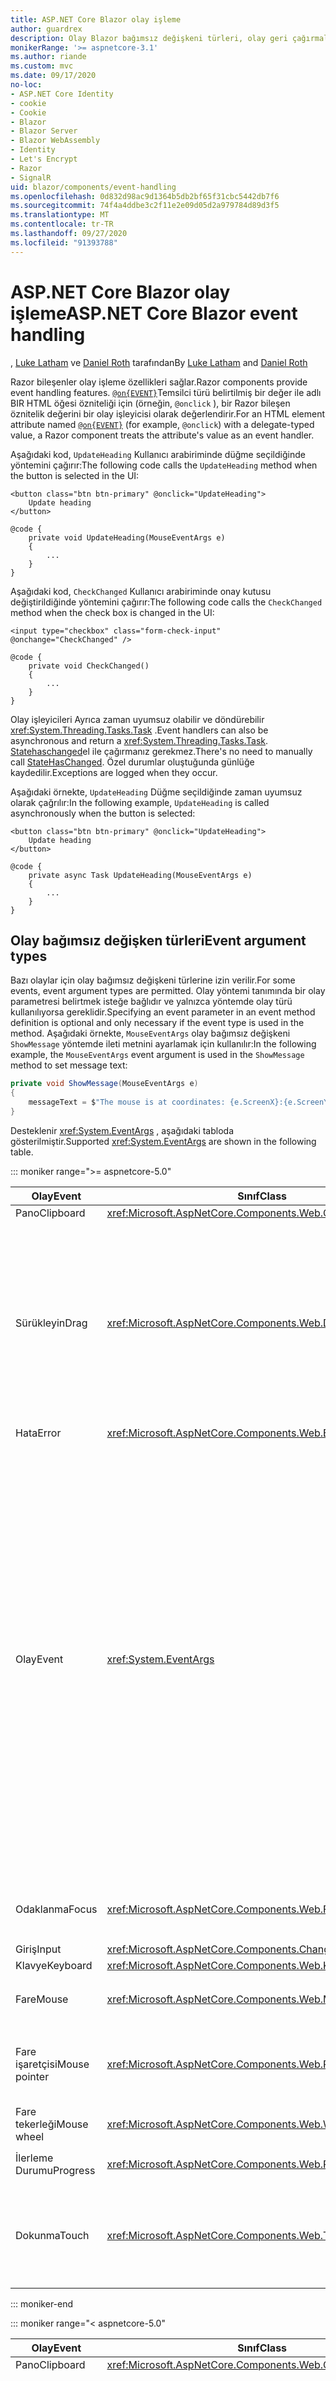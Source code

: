 ```yaml
---
title: ASP.NET Core Blazor olay işleme
author: guardrex
description: Olay Blazor bağımsız değişkeni türleri, olay geri çağırmaları ve varsayılan tarayıcı olaylarını yönetmek dahil olmak üzere olay işleme özellikleri hakkında bilgi edinin.
monikerRange: '>= aspnetcore-3.1'
ms.author: riande
ms.custom: mvc
ms.date: 09/17/2020
no-loc:
- ASP.NET Core Identity
- cookie
- Cookie
- Blazor
- Blazor Server
- Blazor WebAssembly
- Identity
- Let's Encrypt
- Razor
- SignalR
uid: blazor/components/event-handling
ms.openlocfilehash: 0d832d98ac9d1364b5db2bf65f31cbc5442db7f6
ms.sourcegitcommit: 74f4a4ddbe3c2f11e2e09d05d2a979784d89d3f5
ms.translationtype: MT
ms.contentlocale: tr-TR
ms.lasthandoff: 09/27/2020
ms.locfileid: "91393788"
---
```

# <a name="aspnet-core-no-locblazor-event-handling"></a><span data-ttu-id="97ed3-103">ASP.NET Core Blazor olay işleme</span><span class="sxs-lookup"><span data-stu-id="97ed3-103">ASP.NET Core Blazor event handling</span></span>

<span data-ttu-id="97ed3-104">, [Luke Latham](https://github.com/guardrex) ve [Daniel Roth](https://github.com/danroth27) tarafından</span><span class="sxs-lookup"><span data-stu-id="97ed3-104">By [Luke Latham](https://github.com/guardrex) and [Daniel Roth](https://github.com/danroth27)</span></span>

<span data-ttu-id="97ed3-105">Razor bileşenler olay işleme özellikleri sağlar.</span><span class="sxs-lookup"><span data-stu-id="97ed3-105">Razor components provide event handling features.</span></span> <span data-ttu-id="97ed3-106">[`@on{EVENT}`](xref:mvc/views/razor#onevent)Temsilci türü belirtilmiş bir değer ile adlı BIR HTML öğesi özniteliği için (örneğin, `@onclick` ), bir Razor bileşen öznitelik değerini bir olay işleyicisi olarak değerlendirir.</span><span class="sxs-lookup"><span data-stu-id="97ed3-106">For an HTML element attribute named [`@on{EVENT}`](xref:mvc/views/razor#onevent) (for example, `@onclick`) with a delegate-typed value, a Razor component treats the attribute's value as an event handler.</span></span>

<span data-ttu-id="97ed3-107">Aşağıdaki kod, `UpdateHeading` Kullanıcı arabiriminde düğme seçildiğinde yöntemini çağırır:</span><span class="sxs-lookup"><span data-stu-id="97ed3-107">The following code calls the `UpdateHeading` method when the button is selected in the UI:</span></span>

```razor
<button class="btn btn-primary" @onclick="UpdateHeading">
    Update heading
</button>

@code {
    private void UpdateHeading(MouseEventArgs e)
    {
        ...
    }
}
```

<span data-ttu-id="97ed3-108">Aşağıdaki kod, `CheckChanged` Kullanıcı arabiriminde onay kutusu değiştirildiğinde yöntemini çağırır:</span><span class="sxs-lookup"><span data-stu-id="97ed3-108">The following code calls the `CheckChanged` method when the check box is changed in the UI:</span></span>

```razor
<input type="checkbox" class="form-check-input" @onchange="CheckChanged" />

@code {
    private void CheckChanged()
    {
        ...
    }
}
```

<span data-ttu-id="97ed3-109">Olay işleyicileri Ayrıca zaman uyumsuz olabilir ve döndürebilir <xref:System.Threading.Tasks.Task> .</span><span class="sxs-lookup"><span data-stu-id="97ed3-109">Event handlers can also be asynchronous and return a <xref:System.Threading.Tasks.Task>.</span></span> <span data-ttu-id="97ed3-110">[Statehaschanged](xref:blazor/components/lifecycle#state-changes)el ile çağırmanız gerekmez.</span><span class="sxs-lookup"><span data-stu-id="97ed3-110">There's no need to manually call [StateHasChanged](xref:blazor/components/lifecycle#state-changes).</span></span> <span data-ttu-id="97ed3-111">Özel durumlar oluştuğunda günlüğe kaydedilir.</span><span class="sxs-lookup"><span data-stu-id="97ed3-111">Exceptions are logged when they occur.</span></span>

<span data-ttu-id="97ed3-112">Aşağıdaki örnekte, `UpdateHeading` Düğme seçildiğinde zaman uyumsuz olarak çağrılır:</span><span class="sxs-lookup"><span data-stu-id="97ed3-112">In the following example, `UpdateHeading` is called asynchronously when the button is selected:</span></span>

```razor
<button class="btn btn-primary" @onclick="UpdateHeading">
    Update heading
</button>

@code {
    private async Task UpdateHeading(MouseEventArgs e)
    {
        ...
    }
}
```

## <a name="event-argument-types"></a><span data-ttu-id="97ed3-113">Olay bağımsız değişken türleri</span><span class="sxs-lookup"><span data-stu-id="97ed3-113">Event argument types</span></span>

<span data-ttu-id="97ed3-114">Bazı olaylar için olay bağımsız değişkeni türlerine izin verilir.</span><span class="sxs-lookup"><span data-stu-id="97ed3-114">For some events, event argument types are permitted.</span></span> <span data-ttu-id="97ed3-115">Olay yöntemi tanımında bir olay parametresi belirtmek isteğe bağlıdır ve yalnızca yöntemde olay türü kullanılıyorsa gereklidir.</span><span class="sxs-lookup"><span data-stu-id="97ed3-115">Specifying an event parameter in an event method definition is optional and only necessary if the event type is used in the method.</span></span> <span data-ttu-id="97ed3-116">Aşağıdaki örnekte, `MouseEventArgs` olay bağımsız değişkeni `ShowMessage` yöntemde ileti metnini ayarlamak için kullanılır:</span><span class="sxs-lookup"><span data-stu-id="97ed3-116">In the following example, the `MouseEventArgs` event argument is used in the `ShowMessage` method to set message text:</span></span>

```csharp
private void ShowMessage(MouseEventArgs e)
{
    messageText = $"The mouse is at coordinates: {e.ScreenX}:{e.ScreenY}";
}
```

<span data-ttu-id="97ed3-117">Desteklenir <xref:System.EventArgs> , aşağıdaki tabloda gösterilmiştir.</span><span class="sxs-lookup"><span data-stu-id="97ed3-117">Supported <xref:System.EventArgs> are shown in the following table.</span></span>

::: moniker range=">= aspnetcore-5.0"

| <span data-ttu-id="97ed3-118">Olay</span><span class="sxs-lookup"><span data-stu-id="97ed3-118">Event</span></span>            | <span data-ttu-id="97ed3-119">Sınıf</span><span class="sxs-lookup"><span data-stu-id="97ed3-119">Class</span></span>  | <span data-ttu-id="97ed3-120">DOM olayları ve notları</span><span class="sxs-lookup"><span data-stu-id="97ed3-120">DOM events and notes</span></span> |
| ---------------- | ------ | -------------------- |
| <span data-ttu-id="97ed3-121">Pano</span><span class="sxs-lookup"><span data-stu-id="97ed3-121">Clipboard</span></span>        | <xref:Microsoft.AspNetCore.Components.Web.ClipboardEventArgs> | <span data-ttu-id="97ed3-122">`oncut`, `oncopy`, `onpaste`</span><span class="sxs-lookup"><span data-stu-id="97ed3-122">`oncut`, `oncopy`, `onpaste`</span></span> |
| <span data-ttu-id="97ed3-123">Sürükleyin</span><span class="sxs-lookup"><span data-stu-id="97ed3-123">Drag</span></span>             | <xref:Microsoft.AspNetCore.Components.Web.DragEventArgs> | <span data-ttu-id="97ed3-124">`ondrag`, `ondragstart`, `ondragenter`, `ondragleave`, `ondragover`, `ondrop`, `ondragend`</span><span class="sxs-lookup"><span data-stu-id="97ed3-124">`ondrag`, `ondragstart`, `ondragenter`, `ondragleave`, `ondragover`, `ondrop`, `ondragend`</span></span><br><br><span data-ttu-id="97ed3-125"><xref:Microsoft.AspNetCore.Components.Web.DataTransfer> ve <xref:Microsoft.AspNetCore.Components.Web.DataTransferItem> öğe verilerini sürüklemiş tutun.</span><span class="sxs-lookup"><span data-stu-id="97ed3-125"><xref:Microsoft.AspNetCore.Components.Web.DataTransfer> and <xref:Microsoft.AspNetCore.Components.Web.DataTransferItem> hold dragged item data.</span></span><br><br><span data-ttu-id="97ed3-126">Blazor [HTML sürükleme ve bırakma API 'Si](https://developer.mozilla.org/docs/Web/API/HTML_Drag_and_Drop_API)ile [js birlikte çalışma](xref:blazor/call-javascript-from-dotnet) kullanarak uygulamalarda sürükleyip bırakma uygulayın.</span><span class="sxs-lookup"><span data-stu-id="97ed3-126">Implement drag and drop in Blazor apps using [JS interop](xref:blazor/call-javascript-from-dotnet) with [HTML Drag and Drop API](https://developer.mozilla.org/docs/Web/API/HTML_Drag_and_Drop_API).</span></span> |
| <span data-ttu-id="97ed3-127">Hata</span><span class="sxs-lookup"><span data-stu-id="97ed3-127">Error</span></span>            | <xref:Microsoft.AspNetCore.Components.Web.ErrorEventArgs> | `onerror` |
| <span data-ttu-id="97ed3-128">Olay</span><span class="sxs-lookup"><span data-stu-id="97ed3-128">Event</span></span>            | <xref:System.EventArgs> | <span data-ttu-id="97ed3-129">*Genel*</span><span class="sxs-lookup"><span data-stu-id="97ed3-129">*General*</span></span><br><span data-ttu-id="97ed3-130">`onactivate`, `onbeforeactivate`, `onbeforedeactivate`, `ondeactivate`, `onfullscreenchange`, `onfullscreenerror`, `onloadeddata`, `onloadedmetadata`, `onpointerlockchange`, `onpointerlockerror`, `onreadystatechange`, `onscroll`</span><span class="sxs-lookup"><span data-stu-id="97ed3-130">`onactivate`, `onbeforeactivate`, `onbeforedeactivate`, `ondeactivate`, `onfullscreenchange`, `onfullscreenerror`, `onloadeddata`, `onloadedmetadata`, `onpointerlockchange`, `onpointerlockerror`, `onreadystatechange`, `onscroll`</span></span><br><br><span data-ttu-id="97ed3-131">*Pano*</span><span class="sxs-lookup"><span data-stu-id="97ed3-131">*Clipboard*</span></span><br><span data-ttu-id="97ed3-132">`onbeforecut`, `onbeforecopy`, `onbeforepaste`</span><span class="sxs-lookup"><span data-stu-id="97ed3-132">`onbeforecut`, `onbeforecopy`, `onbeforepaste`</span></span><br><br><span data-ttu-id="97ed3-133">*Giriş*</span><span class="sxs-lookup"><span data-stu-id="97ed3-133">*Input*</span></span><br><span data-ttu-id="97ed3-134">`oninvalid`, `onreset`, `onselect`, `onselectionchange`, `onselectstart`, `onsubmit`</span><span class="sxs-lookup"><span data-stu-id="97ed3-134">`oninvalid`, `onreset`, `onselect`, `onselectionchange`, `onselectstart`, `onsubmit`</span></span><br><br><span data-ttu-id="97ed3-135">*Medya*</span><span class="sxs-lookup"><span data-stu-id="97ed3-135">*Media*</span></span><br><span data-ttu-id="97ed3-136">`oncanplay`, `oncanplaythrough`, `oncuechange`, `ondurationchange`, `onemptied`, `onended`, `onpause`, `onplay`, `onplaying`, `onratechange`, `onseeked`, `onseeking`, `onstalled`, `onstop`, `onsuspend`, `ontimeupdate`, `ontoggle`, `onvolumechange`, `onwaiting`</span><span class="sxs-lookup"><span data-stu-id="97ed3-136">`oncanplay`, `oncanplaythrough`, `oncuechange`, `ondurationchange`, `onemptied`, `onended`, `onpause`, `onplay`, `onplaying`, `onratechange`, `onseeked`, `onseeking`, `onstalled`, `onstop`, `onsuspend`, `ontimeupdate`, `ontoggle`, `onvolumechange`, `onwaiting`</span></span><br><br><span data-ttu-id="97ed3-137"><xref:Microsoft.AspNetCore.Components.Web.EventHandlers> olay adlarıyla olay bağımsız değişken türleri arasındaki eşlemeleri yapılandırmak için öznitelikleri tutar.</span><span class="sxs-lookup"><span data-stu-id="97ed3-137"><xref:Microsoft.AspNetCore.Components.Web.EventHandlers> holds attributes to configure the mappings between event names and event argument types.</span></span> |
| <span data-ttu-id="97ed3-138">Odaklanma</span><span class="sxs-lookup"><span data-stu-id="97ed3-138">Focus</span></span>            | <xref:Microsoft.AspNetCore.Components.Web.FocusEventArgs> | <span data-ttu-id="97ed3-139">`onfocus`, `onblur`, `onfocusin`, `onfocusout`</span><span class="sxs-lookup"><span data-stu-id="97ed3-139">`onfocus`, `onblur`, `onfocusin`, `onfocusout`</span></span><br><br><span data-ttu-id="97ed3-140">İçin destek içermez `relatedTarget` .</span><span class="sxs-lookup"><span data-stu-id="97ed3-140">Doesn't include support for `relatedTarget`.</span></span> |
| <span data-ttu-id="97ed3-141">Giriş</span><span class="sxs-lookup"><span data-stu-id="97ed3-141">Input</span></span>            | <xref:Microsoft.AspNetCore.Components.ChangeEventArgs> | <span data-ttu-id="97ed3-142">`onchange`, `oninput`</span><span class="sxs-lookup"><span data-stu-id="97ed3-142">`onchange`, `oninput`</span></span> |
| <span data-ttu-id="97ed3-143">Klavye</span><span class="sxs-lookup"><span data-stu-id="97ed3-143">Keyboard</span></span>         | <xref:Microsoft.AspNetCore.Components.Web.KeyboardEventArgs> | <span data-ttu-id="97ed3-144">`onkeydown`, `onkeypress`, `onkeyup`</span><span class="sxs-lookup"><span data-stu-id="97ed3-144">`onkeydown`, `onkeypress`, `onkeyup`</span></span> |
| <span data-ttu-id="97ed3-145">Fare</span><span class="sxs-lookup"><span data-stu-id="97ed3-145">Mouse</span></span>            | <xref:Microsoft.AspNetCore.Components.Web.MouseEventArgs> | <span data-ttu-id="97ed3-146">`onclick`, `oncontextmenu`, `ondblclick`, `onmousedown`, `onmouseup`, `onmouseover`, `onmousemove`, `onmouseout`</span><span class="sxs-lookup"><span data-stu-id="97ed3-146">`onclick`, `oncontextmenu`, `ondblclick`, `onmousedown`, `onmouseup`, `onmouseover`, `onmousemove`, `onmouseout`</span></span> |
| <span data-ttu-id="97ed3-147">Fare işaretçisi</span><span class="sxs-lookup"><span data-stu-id="97ed3-147">Mouse pointer</span></span>    | <xref:Microsoft.AspNetCore.Components.Web.PointerEventArgs> | <span data-ttu-id="97ed3-148">`onpointerdown`, `onpointerup`, `onpointercancel`, `onpointermove`, `onpointerover`, `onpointerout`, `onpointerenter`, `onpointerleave`, `ongotpointercapture`, `onlostpointercapture`</span><span class="sxs-lookup"><span data-stu-id="97ed3-148">`onpointerdown`, `onpointerup`, `onpointercancel`, `onpointermove`, `onpointerover`, `onpointerout`, `onpointerenter`, `onpointerleave`, `ongotpointercapture`, `onlostpointercapture`</span></span> |
| <span data-ttu-id="97ed3-149">Fare tekerleği</span><span class="sxs-lookup"><span data-stu-id="97ed3-149">Mouse wheel</span></span>      | <xref:Microsoft.AspNetCore.Components.Web.WheelEventArgs> | <span data-ttu-id="97ed3-150">`onwheel`, `onmousewheel`</span><span class="sxs-lookup"><span data-stu-id="97ed3-150">`onwheel`, `onmousewheel`</span></span> |
| <span data-ttu-id="97ed3-151">İlerleme Durumu</span><span class="sxs-lookup"><span data-stu-id="97ed3-151">Progress</span></span>         | <xref:Microsoft.AspNetCore.Components.Web.ProgressEventArgs> | <span data-ttu-id="97ed3-152">`onabort`, `onload`, `onloadend`, `onloadstart`, `onprogress`, `ontimeout`</span><span class="sxs-lookup"><span data-stu-id="97ed3-152">`onabort`, `onload`, `onloadend`, `onloadstart`, `onprogress`, `ontimeout`</span></span> |
| <span data-ttu-id="97ed3-153">Dokunma</span><span class="sxs-lookup"><span data-stu-id="97ed3-153">Touch</span></span>            | <xref:Microsoft.AspNetCore.Components.Web.TouchEventArgs> | <span data-ttu-id="97ed3-154">`ontouchstart`, `ontouchend`, `ontouchmove`, `ontouchenter`, `ontouchleave`, `ontouchcancel`</span><span class="sxs-lookup"><span data-stu-id="97ed3-154">`ontouchstart`, `ontouchend`, `ontouchmove`, `ontouchenter`, `ontouchleave`, `ontouchcancel`</span></span><br><br><span data-ttu-id="97ed3-155"><xref:Microsoft.AspNetCore.Components.Web.TouchPoint> dokunarak duyarlı bir cihazdaki tek bir iletişim noktasını temsil eder.</span><span class="sxs-lookup"><span data-stu-id="97ed3-155"><xref:Microsoft.AspNetCore.Components.Web.TouchPoint> represents a single contact point on a touch-sensitive device.</span></span> |

::: moniker-end

::: moniker range="< aspnetcore-5.0"

| <span data-ttu-id="97ed3-156">Olay</span><span class="sxs-lookup"><span data-stu-id="97ed3-156">Event</span></span>            | <span data-ttu-id="97ed3-157">Sınıf</span><span class="sxs-lookup"><span data-stu-id="97ed3-157">Class</span></span> | <span data-ttu-id="97ed3-158">DOM olayları ve notları</span><span class="sxs-lookup"><span data-stu-id="97ed3-158">DOM events and notes</span></span> |
| ---------------- | ----- | -------------------- |
| <span data-ttu-id="97ed3-159">Pano</span><span class="sxs-lookup"><span data-stu-id="97ed3-159">Clipboard</span></span>        | <xref:Microsoft.AspNetCore.Components.Web.ClipboardEventArgs> | <span data-ttu-id="97ed3-160">`oncut`, `oncopy`, `onpaste`</span><span class="sxs-lookup"><span data-stu-id="97ed3-160">`oncut`, `oncopy`, `onpaste`</span></span> |
| <span data-ttu-id="97ed3-161">Sürükleyin</span><span class="sxs-lookup"><span data-stu-id="97ed3-161">Drag</span></span>             | <xref:Microsoft.AspNetCore.Components.Web.DragEventArgs> | <span data-ttu-id="97ed3-162">`ondrag`, `ondragstart`, `ondragenter`, `ondragleave`, `ondragover`, `ondrop`, `ondragend`</span><span class="sxs-lookup"><span data-stu-id="97ed3-162">`ondrag`, `ondragstart`, `ondragenter`, `ondragleave`, `ondragover`, `ondrop`, `ondragend`</span></span><br><br><span data-ttu-id="97ed3-163"><xref:Microsoft.AspNetCore.Components.Web.DataTransfer> ve <xref:Microsoft.AspNetCore.Components.Web.DataTransferItem> öğe verilerini sürüklemiş tutun.</span><span class="sxs-lookup"><span data-stu-id="97ed3-163"><xref:Microsoft.AspNetCore.Components.Web.DataTransfer> and <xref:Microsoft.AspNetCore.Components.Web.DataTransferItem> hold dragged item data.</span></span><br><br><span data-ttu-id="97ed3-164">Blazor [HTML sürükleme ve bırakma API 'Si](https://developer.mozilla.org/docs/Web/API/HTML_Drag_and_Drop_API)ile [js birlikte çalışma](xref:blazor/call-javascript-from-dotnet) kullanarak uygulamalarda sürükleyip bırakma uygulayın.</span><span class="sxs-lookup"><span data-stu-id="97ed3-164">Implement drag and drop in Blazor apps using [JS interop](xref:blazor/call-javascript-from-dotnet) with [HTML Drag and Drop API](https://developer.mozilla.org/docs/Web/API/HTML_Drag_and_Drop_API).</span></span> |
| <span data-ttu-id="97ed3-165">Hata</span><span class="sxs-lookup"><span data-stu-id="97ed3-165">Error</span></span>            | <xref:Microsoft.AspNetCore.Components.Web.ErrorEventArgs> | `onerror` |
| <span data-ttu-id="97ed3-166">Olay</span><span class="sxs-lookup"><span data-stu-id="97ed3-166">Event</span></span>            | <xref:System.EventArgs> | <span data-ttu-id="97ed3-167">*Genel*</span><span class="sxs-lookup"><span data-stu-id="97ed3-167">*General*</span></span><br><span data-ttu-id="97ed3-168">`onactivate`, `onbeforeactivate`, `onbeforedeactivate`, `ondeactivate`, `onfullscreenchange`, `onfullscreenerror`, `onloadeddata`, `onloadedmetadata`, `onpointerlockchange`, `onpointerlockerror`, `onreadystatechange`, `onscroll`</span><span class="sxs-lookup"><span data-stu-id="97ed3-168">`onactivate`, `onbeforeactivate`, `onbeforedeactivate`, `ondeactivate`, `onfullscreenchange`, `onfullscreenerror`, `onloadeddata`, `onloadedmetadata`, `onpointerlockchange`, `onpointerlockerror`, `onreadystatechange`, `onscroll`</span></span><br><br><span data-ttu-id="97ed3-169">*Pano*</span><span class="sxs-lookup"><span data-stu-id="97ed3-169">*Clipboard*</span></span><br><span data-ttu-id="97ed3-170">`onbeforecut`, `onbeforecopy`, `onbeforepaste`</span><span class="sxs-lookup"><span data-stu-id="97ed3-170">`onbeforecut`, `onbeforecopy`, `onbeforepaste`</span></span><br><br><span data-ttu-id="97ed3-171">*Giriş*</span><span class="sxs-lookup"><span data-stu-id="97ed3-171">*Input*</span></span><br><span data-ttu-id="97ed3-172">`oninvalid`, `onreset`, `onselect`, `onselectionchange`, `onselectstart`, `onsubmit`</span><span class="sxs-lookup"><span data-stu-id="97ed3-172">`oninvalid`, `onreset`, `onselect`, `onselectionchange`, `onselectstart`, `onsubmit`</span></span><br><br><span data-ttu-id="97ed3-173">*Medya*</span><span class="sxs-lookup"><span data-stu-id="97ed3-173">*Media*</span></span><br><span data-ttu-id="97ed3-174">`oncanplay`, `oncanplaythrough`, `oncuechange`, `ondurationchange`, `onemptied`, `onended`, `onpause`, `onplay`, `onplaying`, `onratechange`, `onseeked`, `onseeking`, `onstalled`, `onstop`, `onsuspend`, `ontimeupdate`, `onvolumechange`, `onwaiting`</span><span class="sxs-lookup"><span data-stu-id="97ed3-174">`oncanplay`, `oncanplaythrough`, `oncuechange`, `ondurationchange`, `onemptied`, `onended`, `onpause`, `onplay`, `onplaying`, `onratechange`, `onseeked`, `onseeking`, `onstalled`, `onstop`, `onsuspend`, `ontimeupdate`, `onvolumechange`, `onwaiting`</span></span><br><br><span data-ttu-id="97ed3-175"><xref:Microsoft.AspNetCore.Components.Web.EventHandlers> olay adlarıyla olay bağımsız değişken türleri arasındaki eşlemeleri yapılandırmak için öznitelikleri tutar.</span><span class="sxs-lookup"><span data-stu-id="97ed3-175"><xref:Microsoft.AspNetCore.Components.Web.EventHandlers> holds attributes to configure the mappings between event names and event argument types.</span></span> |
| <span data-ttu-id="97ed3-176">Odaklanma</span><span class="sxs-lookup"><span data-stu-id="97ed3-176">Focus</span></span>            | <xref:Microsoft.AspNetCore.Components.Web.FocusEventArgs> | <span data-ttu-id="97ed3-177">`onfocus`, `onblur`, `onfocusin`, `onfocusout`</span><span class="sxs-lookup"><span data-stu-id="97ed3-177">`onfocus`, `onblur`, `onfocusin`, `onfocusout`</span></span><br><br><span data-ttu-id="97ed3-178">İçin destek içermez `relatedTarget` .</span><span class="sxs-lookup"><span data-stu-id="97ed3-178">Doesn't include support for `relatedTarget`.</span></span> |
| <span data-ttu-id="97ed3-179">Giriş</span><span class="sxs-lookup"><span data-stu-id="97ed3-179">Input</span></span>            | <xref:Microsoft.AspNetCore.Components.ChangeEventArgs> | <span data-ttu-id="97ed3-180">`onchange`, `oninput`</span><span class="sxs-lookup"><span data-stu-id="97ed3-180">`onchange`, `oninput`</span></span> |
| <span data-ttu-id="97ed3-181">Klavye</span><span class="sxs-lookup"><span data-stu-id="97ed3-181">Keyboard</span></span>         | <xref:Microsoft.AspNetCore.Components.Web.KeyboardEventArgs> | <span data-ttu-id="97ed3-182">`onkeydown`, `onkeypress`, `onkeyup`</span><span class="sxs-lookup"><span data-stu-id="97ed3-182">`onkeydown`, `onkeypress`, `onkeyup`</span></span> |
| <span data-ttu-id="97ed3-183">Fare</span><span class="sxs-lookup"><span data-stu-id="97ed3-183">Mouse</span></span>            | <xref:Microsoft.AspNetCore.Components.Web.MouseEventArgs> | <span data-ttu-id="97ed3-184">`onclick`, `oncontextmenu`, `ondblclick`, `onmousedown`, `onmouseup`, `onmouseover`, `onmousemove`, `onmouseout`</span><span class="sxs-lookup"><span data-stu-id="97ed3-184">`onclick`, `oncontextmenu`, `ondblclick`, `onmousedown`, `onmouseup`, `onmouseover`, `onmousemove`, `onmouseout`</span></span> |
| <span data-ttu-id="97ed3-185">Fare işaretçisi</span><span class="sxs-lookup"><span data-stu-id="97ed3-185">Mouse pointer</span></span>    | <xref:Microsoft.AspNetCore.Components.Web.PointerEventArgs> | <span data-ttu-id="97ed3-186">`onpointerdown`, `onpointerup`, `onpointercancel`, `onpointermove`, `onpointerover`, `onpointerout`, `onpointerenter`, `onpointerleave`, `ongotpointercapture`, `onlostpointercapture`</span><span class="sxs-lookup"><span data-stu-id="97ed3-186">`onpointerdown`, `onpointerup`, `onpointercancel`, `onpointermove`, `onpointerover`, `onpointerout`, `onpointerenter`, `onpointerleave`, `ongotpointercapture`, `onlostpointercapture`</span></span> |
| <span data-ttu-id="97ed3-187">Fare tekerleği</span><span class="sxs-lookup"><span data-stu-id="97ed3-187">Mouse wheel</span></span>      | <xref:Microsoft.AspNetCore.Components.Web.WheelEventArgs> | <span data-ttu-id="97ed3-188">`onwheel`, `onmousewheel`</span><span class="sxs-lookup"><span data-stu-id="97ed3-188">`onwheel`, `onmousewheel`</span></span> |
| <span data-ttu-id="97ed3-189">İlerleme Durumu</span><span class="sxs-lookup"><span data-stu-id="97ed3-189">Progress</span></span>         | <xref:Microsoft.AspNetCore.Components.Web.ProgressEventArgs> | <span data-ttu-id="97ed3-190">`onabort`, `onload`, `onloadend`, `onloadstart`, `onprogress`, `ontimeout`</span><span class="sxs-lookup"><span data-stu-id="97ed3-190">`onabort`, `onload`, `onloadend`, `onloadstart`, `onprogress`, `ontimeout`</span></span> |
| <span data-ttu-id="97ed3-191">Dokunma</span><span class="sxs-lookup"><span data-stu-id="97ed3-191">Touch</span></span>            | <xref:Microsoft.AspNetCore.Components.Web.TouchEventArgs> | <span data-ttu-id="97ed3-192">`ontouchstart`, `ontouchend`, `ontouchmove`, `ontouchenter`, `ontouchleave`, `ontouchcancel`</span><span class="sxs-lookup"><span data-stu-id="97ed3-192">`ontouchstart`, `ontouchend`, `ontouchmove`, `ontouchenter`, `ontouchleave`, `ontouchcancel`</span></span><br><br><span data-ttu-id="97ed3-193"><xref:Microsoft.AspNetCore.Components.Web.TouchPoint> dokunarak duyarlı bir cihazdaki tek bir iletişim noktasını temsil eder.</span><span class="sxs-lookup"><span data-stu-id="97ed3-193"><xref:Microsoft.AspNetCore.Components.Web.TouchPoint> represents a single contact point on a touch-sensitive device.</span></span> |

::: moniker-end

<span data-ttu-id="97ed3-194">Daha fazla bilgi için aşağıdaki kaynaklara bakın:</span><span class="sxs-lookup"><span data-stu-id="97ed3-194">For more information, see the following resources:</span></span>

* <span data-ttu-id="97ed3-195">[ `EventArgs` ASP.NET Core başvuru kaynağındaki sınıflar (DotNet/aspnetcore `master` dalı)](https://github.com/dotnet/aspnetcore/tree/master/src/Components/Web/src/Web).</span><span class="sxs-lookup"><span data-stu-id="97ed3-195">[`EventArgs` classes in the ASP.NET Core reference source (dotnet/aspnetcore `master` branch)](https://github.com/dotnet/aspnetcore/tree/master/src/Components/Web/src/Web).</span></span> <span data-ttu-id="97ed3-196">`master`Dal, *sonraki* ASP.NET Core sürümü için geliştirme aşamasındaki API 'yi temsil eder.</span><span class="sxs-lookup"><span data-stu-id="97ed3-196">The `master` branch represents API under development for the *next* ASP.NET Core release.</span></span> <span data-ttu-id="97ed3-197">Geçerli sürüm için uygun GitHub depo dalını (örneğin, `release/3.1` ) seçin.</span><span class="sxs-lookup"><span data-stu-id="97ed3-197">For the current release, select the appropriate GitHub repository branch (for example, `release/3.1`).</span></span>
* <span data-ttu-id="97ed3-198">[MDN Web belgeleri: GlobalEventHandlers](https://developer.mozilla.org/docs/Web/API/GlobalEventHandlers): hangi HTML ÖĞELERININ her Dom olayını destekledikleri hakkında bilgiler içerir.</span><span class="sxs-lookup"><span data-stu-id="97ed3-198">[MDN web docs: GlobalEventHandlers](https://developer.mozilla.org/docs/Web/API/GlobalEventHandlers): Includes information on which HTML elements support each DOM event.</span></span>

## <a name="lambda-expressions"></a><span data-ttu-id="97ed3-199">Lambda ifadeleri</span><span class="sxs-lookup"><span data-stu-id="97ed3-199">Lambda expressions</span></span>

<span data-ttu-id="97ed3-200">[Lambda ifadeleri](/dotnet/csharp/programming-guide/statements-expressions-operators/lambda-expressions) de kullanılabilir:</span><span class="sxs-lookup"><span data-stu-id="97ed3-200">[Lambda expressions](/dotnet/csharp/programming-guide/statements-expressions-operators/lambda-expressions) can also be used:</span></span>

```razor
<button @onclick="@(e => Console.WriteLine("Hello, world!"))">Say hello</button>
```

<span data-ttu-id="97ed3-201">Genellikle, bir dizi öğe üzerinde yineleme yaparken olduğu gibi ek değerlerin üzerinde kapatılabilir.</span><span class="sxs-lookup"><span data-stu-id="97ed3-201">It's often convenient to close over additional values, such as when iterating over a set of elements.</span></span> <span data-ttu-id="97ed3-202">Aşağıdaki örnek, her biri `UpdateHeading` Kullanıcı arabiriminde seçildiğinde bir olay bağımsız değişkeni ( <xref:Microsoft.AspNetCore.Components.Web.MouseEventArgs> ) ve düğme numarası () geçiren üç düğme oluşturur `buttonNumber` :</span><span class="sxs-lookup"><span data-stu-id="97ed3-202">The following example creates three buttons, each of which calls `UpdateHeading` passing an event argument (<xref:Microsoft.AspNetCore.Components.Web.MouseEventArgs>) and its button number (`buttonNumber`) when selected in the UI:</span></span>

```razor
<h2>@message</h2>

@for (var i = 1; i < 4; i++)
{
    var buttonNumber = i;

    <button class="btn btn-primary"
            @onclick="@(e => UpdateHeading(e, buttonNumber))">
        Button #@i
    </button>
}

@code {
    private string message = "Select a button to learn its position.";

    private void UpdateHeading(MouseEventArgs e, int buttonNumber)
    {
        message = $"You selected Button #{buttonNumber} at " +
            $"mouse position: {e.ClientX} X {e.ClientY}.";
    }
}
```

> [!NOTE]
> <span data-ttu-id="97ed3-203">Bir **not** Loop değişkenini, `i` Yukarıdaki döngü örneğinde olduğu gibi doğrudan bir lambda ifadesinde kullanmayın `for` .</span><span class="sxs-lookup"><span data-stu-id="97ed3-203">Do **not** use a loop variable directly in a lambda expression, such as `i` in the preceding `for` loop example.</span></span> <span data-ttu-id="97ed3-204">Aksi halde, aynı değişken tüm lambda ifadeleri tarafından kullanılır ve tüm Lambdalar için aynı değerin kullanılmasına neden olur.</span><span class="sxs-lookup"><span data-stu-id="97ed3-204">Otherwise, the same variable is used by all lambda expressions, which results in use of the same value in all lambdas.</span></span> <span data-ttu-id="97ed3-205">Değişkenin değerini her zaman yerel bir değişkende yakala ve sonra kullanın.</span><span class="sxs-lookup"><span data-stu-id="97ed3-205">Always capture the variable's value in a local variable and then use it.</span></span> <span data-ttu-id="97ed3-206">Önceki örnekte, Loop değişkeni `i` öğesine atanır `buttonNumber` .</span><span class="sxs-lookup"><span data-stu-id="97ed3-206">In the preceding example, the loop variable `i` is assigned to `buttonNumber`.</span></span>

## <a name="eventcallback"></a><span data-ttu-id="97ed3-207">EventCallback</span><span class="sxs-lookup"><span data-stu-id="97ed3-207">EventCallback</span></span>

<span data-ttu-id="97ed3-208">İç içe bileşenler içeren yaygın bir senaryo, bir alt bileşen olayı gerçekleştiğinde bir üst bileşenin yöntemini çalıştırma yöntemidir.</span><span class="sxs-lookup"><span data-stu-id="97ed3-208">A common scenario with nested components is the desire to run a parent component's method when a child component event occurs.</span></span> <span data-ttu-id="97ed3-209">`onclick`Alt bileşende gerçekleşen bir olay yaygın kullanım durumdur.</span><span class="sxs-lookup"><span data-stu-id="97ed3-209">An `onclick` event occurring in the child component is a common use case.</span></span> <span data-ttu-id="97ed3-210">Olayları bileşenler genelinde göstermek için bir kullanın <xref:Microsoft.AspNetCore.Components.EventCallback> .</span><span class="sxs-lookup"><span data-stu-id="97ed3-210">To expose events across components, use an <xref:Microsoft.AspNetCore.Components.EventCallback>.</span></span> <span data-ttu-id="97ed3-211">Bir üst bileşen bir alt bileşene geri çağırma yöntemi atayabilir <xref:Microsoft.AspNetCore.Components.EventCallback> .</span><span class="sxs-lookup"><span data-stu-id="97ed3-211">A parent component can assign a callback method to a child component's <xref:Microsoft.AspNetCore.Components.EventCallback>.</span></span>

<span data-ttu-id="97ed3-212">`ChildComponent`Örnek uygulamada ( `Components/ChildComponent.razor` ), bir düğmenin `onclick` işleyicisinin örnekten bir temsilci alacak şekilde nasıl ayarlandığını gösterir <xref:Microsoft.AspNetCore.Components.EventCallback> `ParentComponent` .</span><span class="sxs-lookup"><span data-stu-id="97ed3-212">The `ChildComponent` in the sample app (`Components/ChildComponent.razor`) demonstrates how a button's `onclick` handler is set up to receive an <xref:Microsoft.AspNetCore.Components.EventCallback> delegate from the sample's `ParentComponent`.</span></span> <span data-ttu-id="97ed3-213">,, <xref:Microsoft.AspNetCore.Components.EventCallback> `MouseEventArgs` `onclick` Bir çevre cihazından bir olay için uygun olan ile öğesine yazılır:</span><span class="sxs-lookup"><span data-stu-id="97ed3-213">The <xref:Microsoft.AspNetCore.Components.EventCallback> is typed with `MouseEventArgs`, which is appropriate for an `onclick` event from a peripheral device:</span></span>

[!code-razor[](../common/samples/3.x/BlazorWebAssemblySample/Components/ChildComponent.razor?highlight=5-7,17-18)]

<span data-ttu-id="97ed3-214">, `ParentComponent` Alt öğenin <xref:Microsoft.AspNetCore.Components.EventCallback%601> ( `OnClickCallback` ) metodunu kendi yöntemine ayarlar `ShowMessage` .</span><span class="sxs-lookup"><span data-stu-id="97ed3-214">The `ParentComponent` sets the child's <xref:Microsoft.AspNetCore.Components.EventCallback%601> (`OnClickCallback`) to its `ShowMessage` method.</span></span>

<span data-ttu-id="97ed3-215">`Pages/ParentComponent.razor`:</span><span class="sxs-lookup"><span data-stu-id="97ed3-215">`Pages/ParentComponent.razor`:</span></span>

```razor
@page "/ParentComponent"

<h1>Parent-child example</h1>

<ChildComponent Title="Panel Title from Parent"
                OnClickCallback="@ShowMessage">
    Content of the child component is supplied
    by the parent component.
</ChildComponent>

<p><b>@messageText</b></p>

@code {
    private string messageText;

    private void ShowMessage(MouseEventArgs e)
    {
        messageText = $"Blaze a new trail with Blazor! ({e.ScreenX}, {e.ScreenY})";
    }
}
```

<span data-ttu-id="97ed3-216">Düğme ' de seçildiğinde `ChildComponent` :</span><span class="sxs-lookup"><span data-stu-id="97ed3-216">When the button is selected in the `ChildComponent`:</span></span>

* <span data-ttu-id="97ed3-217">`ParentComponent`Öğesinin `ShowMessage` yöntemi çağrılır.</span><span class="sxs-lookup"><span data-stu-id="97ed3-217">The `ParentComponent`'s `ShowMessage` method is called.</span></span> <span data-ttu-id="97ed3-218">`messageText` güncelleştirilir ve içinde görüntülenir `ParentComponent` .</span><span class="sxs-lookup"><span data-stu-id="97ed3-218">`messageText` is updated and displayed in the `ParentComponent`.</span></span>
* <span data-ttu-id="97ed3-219">[`StateHasChanged`](xref:blazor/components/lifecycle#state-changes)Geri çağırma yönteminde () bir çağrısı gerekli değildir `ShowMessage` .</span><span class="sxs-lookup"><span data-stu-id="97ed3-219">A call to [`StateHasChanged`](xref:blazor/components/lifecycle#state-changes) isn't required in the callback's method (`ShowMessage`).</span></span> <span data-ttu-id="97ed3-220"><xref:Microsoft.AspNetCore.Components.ComponentBase.StateHasChanged%2A> alt `ParentComponent` Olaylar, alt öğe içinde yürütülen olay işleyicilerinde bileşen rerendering tetiklenmesi için otomatik olarak çağrılır.</span><span class="sxs-lookup"><span data-stu-id="97ed3-220"><xref:Microsoft.AspNetCore.Components.ComponentBase.StateHasChanged%2A> is called automatically to rerender the `ParentComponent`, just as child events trigger component rerendering in event handlers that execute within the child.</span></span>

<span data-ttu-id="97ed3-221"><xref:Microsoft.AspNetCore.Components.EventCallback> ve <xref:Microsoft.AspNetCore.Components.EventCallback%601> zaman uyumsuz temsilcilere izin verir.</span><span class="sxs-lookup"><span data-stu-id="97ed3-221"><xref:Microsoft.AspNetCore.Components.EventCallback> and <xref:Microsoft.AspNetCore.Components.EventCallback%601> permit asynchronous delegates.</span></span> <span data-ttu-id="97ed3-222"><xref:Microsoft.AspNetCore.Components.EventCallback> kesin olarak yazılmış ve içinde herhangi bir tür bağımsız değişkeni geçişine izin veriyor `InvokeAsync(Object)` .</span><span class="sxs-lookup"><span data-stu-id="97ed3-222"><xref:Microsoft.AspNetCore.Components.EventCallback> is weakly typed and allows passing any type argument in `InvokeAsync(Object)`.</span></span> <span data-ttu-id="97ed3-223"><xref:Microsoft.AspNetCore.Components.EventCallback%601> kesin bir şekilde türdedir ve `T` Bu öğesine atanabilen bir bağımsız değişken geçirilmesini gerektirir `InvokeAsync(T)` `TValue` .</span><span class="sxs-lookup"><span data-stu-id="97ed3-223"><xref:Microsoft.AspNetCore.Components.EventCallback%601> is strongly typed and requires passing a `T` argument in `InvokeAsync(T)` that's assignable to `TValue`.</span></span>

```razor
<ChildComponent 
    OnClickCallback="@(async () => { await Task.Yield(); messageText = "Blaze It!"; })" />
```

<span data-ttu-id="97ed3-224">Bir <xref:Microsoft.AspNetCore.Components.EventCallback> veya <xref:Microsoft.AspNetCore.Components.EventCallback%601> ile çağırın <xref:Microsoft.AspNetCore.Components.EventCallback.InvokeAsync%2A> ve şunu bekler <xref:System.Threading.Tasks.Task> :</span><span class="sxs-lookup"><span data-stu-id="97ed3-224">Invoke an <xref:Microsoft.AspNetCore.Components.EventCallback> or <xref:Microsoft.AspNetCore.Components.EventCallback%601> with <xref:Microsoft.AspNetCore.Components.EventCallback.InvokeAsync%2A> and await the <xref:System.Threading.Tasks.Task>:</span></span>

```csharp
await OnClickCallback.InvokeAsync(arg);
```

<span data-ttu-id="97ed3-225"><xref:Microsoft.AspNetCore.Components.EventCallback> <xref:Microsoft.AspNetCore.Components.EventCallback%601> Olay işleme ve bağlama bileşeni parametreleri için ve kullanın.</span><span class="sxs-lookup"><span data-stu-id="97ed3-225">Use <xref:Microsoft.AspNetCore.Components.EventCallback> and <xref:Microsoft.AspNetCore.Components.EventCallback%601> for event handling and binding component parameters.</span></span>

<span data-ttu-id="97ed3-226">Kesin olarak belirlenmiş türü tercih edin <xref:Microsoft.AspNetCore.Components.EventCallback%601> <xref:Microsoft.AspNetCore.Components.EventCallback> .</span><span class="sxs-lookup"><span data-stu-id="97ed3-226">Prefer the strongly typed <xref:Microsoft.AspNetCore.Components.EventCallback%601> over <xref:Microsoft.AspNetCore.Components.EventCallback>.</span></span> <span data-ttu-id="97ed3-227"><xref:Microsoft.AspNetCore.Components.EventCallback%601> bileşenin kullanıcılarına daha iyi hata geri bildirimi sağlar.</span><span class="sxs-lookup"><span data-stu-id="97ed3-227"><xref:Microsoft.AspNetCore.Components.EventCallback%601> provides better error feedback to users of the component.</span></span> <span data-ttu-id="97ed3-228">Diğer UI olay işleyicileriyle benzer şekilde, olay parametresini belirtmek isteğe bağlıdır.</span><span class="sxs-lookup"><span data-stu-id="97ed3-228">Similar to other UI event handlers, specifying the event parameter is optional.</span></span> <span data-ttu-id="97ed3-229"><xref:Microsoft.AspNetCore.Components.EventCallback>Geri çağırmaya hiçbir değer geçirilmemişse kullanın.</span><span class="sxs-lookup"><span data-stu-id="97ed3-229">Use <xref:Microsoft.AspNetCore.Components.EventCallback> when there's no value passed to the callback.</span></span>

## <a name="prevent-default-actions"></a><span data-ttu-id="97ed3-230">Varsayılan eylemleri engelle</span><span class="sxs-lookup"><span data-stu-id="97ed3-230">Prevent default actions</span></span>

<span data-ttu-id="97ed3-231">[`@on{EVENT}:preventDefault`](xref:mvc/views/razor#oneventpreventdefault)Bir olayın varsayılan eylemini engellemek için Directive özniteliğini kullanın.</span><span class="sxs-lookup"><span data-stu-id="97ed3-231">Use the [`@on{EVENT}:preventDefault`](xref:mvc/views/razor#oneventpreventdefault) directive attribute to prevent the default action for an event.</span></span>

<span data-ttu-id="97ed3-232">Giriş cihazında bir anahtar seçildiğinde ve öğe odağı bir metin kutusunda olduğunda, bir tarayıcı normalde metin kutusunda anahtarın karakterini görüntüler.</span><span class="sxs-lookup"><span data-stu-id="97ed3-232">When a key is selected on an input device and the element focus is on a text box, a browser normally displays the key's character in the text box.</span></span> <span data-ttu-id="97ed3-233">Aşağıdaki örnekte, Directive özniteliği belirtilerek varsayılan davranış engellenir `@onkeypress:preventDefault` .</span><span class="sxs-lookup"><span data-stu-id="97ed3-233">In the following example, the default behavior is prevented by specifying the `@onkeypress:preventDefault` directive attribute.</span></span> <span data-ttu-id="97ed3-234">Sayaç artar ve **+** anahtar `<input>` öğenin değerine yakalanmaz:</span><span class="sxs-lookup"><span data-stu-id="97ed3-234">The counter increments, and the **+** key isn't captured into the `<input>` element's value:</span></span>

```razor
<input value="@count" @onkeypress="KeyHandler" @onkeypress:preventDefault />

@code {
    private int count = 0;

    private void KeyHandler(KeyboardEventArgs e)
    {
        if (e.Key == "+")
        {
            count++;
        }
    }
}
```

<span data-ttu-id="97ed3-235">`@on{EVENT}:preventDefault`Özniteliği bir değer olmadan belirtmek ile eşdeğerdir `@on{EVENT}:preventDefault="true"` .</span><span class="sxs-lookup"><span data-stu-id="97ed3-235">Specifying the `@on{EVENT}:preventDefault` attribute without a value is equivalent to `@on{EVENT}:preventDefault="true"`.</span></span>

<span data-ttu-id="97ed3-236">Özniteliğin değeri de bir ifade olabilir.</span><span class="sxs-lookup"><span data-stu-id="97ed3-236">The value of the attribute can also be an expression.</span></span> <span data-ttu-id="97ed3-237">Aşağıdaki örnekte, `shouldPreventDefault` `bool` ya da olarak ayarlanan bir alandır `true` `false` :</span><span class="sxs-lookup"><span data-stu-id="97ed3-237">In the following example, `shouldPreventDefault` is a `bool` field set to either `true` or `false`:</span></span>

```razor
<input @onkeypress:preventDefault="shouldPreventDefault" />
```

## <a name="stop-event-propagation"></a><span data-ttu-id="97ed3-238">Olay yaymayı durdur</span><span class="sxs-lookup"><span data-stu-id="97ed3-238">Stop event propagation</span></span>

<span data-ttu-id="97ed3-239">[`@on{EVENT}:stopPropagation`](xref:mvc/views/razor#oneventstoppropagation)Olay yaymayı durdurmak için Directive özniteliğini kullanın.</span><span class="sxs-lookup"><span data-stu-id="97ed3-239">Use the [`@on{EVENT}:stopPropagation`](xref:mvc/views/razor#oneventstoppropagation) directive attribute to stop event propagation.</span></span>

<span data-ttu-id="97ed3-240">Aşağıdaki örnekte, onay kutusunun seçilmesi ikinci alt öğeden üst öğeye yayılan olay tıklamasını önler `<div>` `<div>` :</span><span class="sxs-lookup"><span data-stu-id="97ed3-240">In the following example, selecting the check box prevents click events from the second child `<div>` from propagating to the parent `<div>`:</span></span>

```razor
<label>
    <input @bind="stopPropagation" type="checkbox" />
    Stop Propagation
</label>

<div @onclick="OnSelectParentDiv">
    <h3>Parent div</h3>

    <div @onclick="OnSelectChildDiv">
        Child div that doesn't stop propagation when selected.
    </div>

    <div @onclick="OnSelectChildDiv" @onclick:stopPropagation="stopPropagation">
        Child div that stops propagation when selected.
    </div>
</div>

@code {
    private bool stopPropagation = false;

    private void OnSelectParentDiv() => 
        Console.WriteLine($"The parent div was selected. {DateTime.Now}");
    private void OnSelectChildDiv() => 
        Console.WriteLine($"A child div was selected. {DateTime.Now}");
}
```
